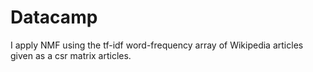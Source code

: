 # Datacamp
I apply NMF using the tf-idf word-frequency array of Wikipedia articles given as a csr matrix articles.
